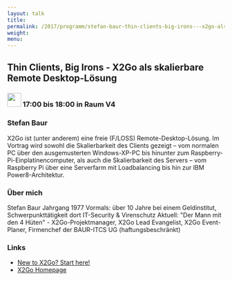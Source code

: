 ```yaml
---
layout: talk
title:
permalink: /2017/programm/stefan-baur-thin-clients-big-irons---x2go-als-skalierbare-remote-desktop-loesung/
weight:
menu:
---
```

## Thin Clients, Big Irons - X2Go als skalierbare Remote Desktop-Lösung

### <img height = "32" src="../../../images/talk.svg"> 17:00 bis 18:00 in Raum V4

### Stefan Baur

X2Go ist (unter anderem) eine freie (F/LOSS) Remote-Desktop-Lösung. Im Vortrag wird sowohl die Skalierbarkeit des Clients gezeigt – vom normalen PC über den ausgemusterten Windows-XP-PC bis hinunter zum Raspberry-Pi-Einplatinencomputer, als auch die Skalierbarkeit des Servers – vom Raspberry Pi über eine Serverfarm mit Loadbalancing bis hin zur IBM Power8-Architektur.

### Über mich

Stefan Baur Jahrgang 1977 Vormals: über 10 Jahre bei einem Geldinstitut, Schwerpunkttätigkeit dort IT-Security & Virenschutz Aktuell: "Der Mann mit den 4 Hüten" - X2Go-Projektmanager, X2Go Lead Evangelist, X2Go Event-Planer, Firmenchef der BAUR-ITCS UG (haftungsbeschränkt)

### Links

- <a href="http://wiki.x2go.org/doku.php/doc:newtox2go" target="_blank">New to X2Go? Start here!</a>
- <a href="http://www.x2go.org/" target="_blank">X2Go Homepage</a>
